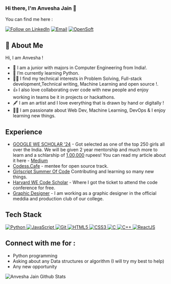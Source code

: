 ### Hi there, I'm Anvesha Jain 👋
You can find me here :
<p align="left">
  <a href="https://www.linkedin.com/in/anvesha-jain-25413321b/"><img title="Follow on LinkedIn" src="https://img.shields.io/badge/LinkedIn-0077B5?style=for-the-badge&logo=linkedin&logoColor=white"/></a>
  <a href="anvesha19jain@gmail.com"><img title="Email" src="https://img.shields.io/badge/Gmail-D14836?style=for-the-badge&logo=gmail&logoColor=white"/></a>
  <a href="https://hashnode.com/@anvesha194"><img title="OpenSoft" src="https://img.shields.io/badge/Hashnode-2962FF?style=for-the-badge&logo=hashnode&logoColor=white"/></a>  
  
  

## 🚀 About Me
Hi, I am Anvesha !
- 🔭 I am a junior with majors in Computer Engineering from India!.
- 🌱 I’m currently learning Python.
- 👩‍💻 I find my technical interests in Problem Solving, Full-stack development,Technical writing, Machine Learning and open source !. 
- 👍 I also love collaborating over code with new people and enjoy working in teams be it in projects or hackathons. 
- 🖋️ I am an artist and I love everything that is drawn by hand or digitally !
- 👨‍💻 I am passionate about Web Dev, Machine Learning, DevOps & I enjoy learning new things.

## Experience 
 - [GOOGLE WE SCHOLAR '24](https://www.linkedin.com/posts/anvesha-jain-25413321b_we-talentsprint-google-activity-6914259571184193536-FW4x?utm_source=linkedin_share&utm_medium=member_desktop_web) - Got selected as one of the top 250 girls all over the India. We will be given 2 year mentorship and much more to learn and a schlarship of [1,00,000](https://we.talentsprint.com/) rupees! You can read my article about it here - [Medium](https://medium.com/@anvesha19jain/women-engineering-program-a-complete-guide-bb71159be62)
 - [Codess.Cafe](https://www.linkedin.com/company/codesscafe/) - mentee for open source track.
 - [Girlscript Summer Of Code](https://www.linkedin.com/posts/anvesha-jain-25413321b_connections-gssoc22-girlscript-activity-6901707290756423680-DHv4?utm_source=linkedin_share&utm_medium=member_desktop_web) Contributing and learning so many new things.
 - [Harvard WE Code Scholar](https://www.linkedin.com/company/wecodeharvard/) - Where I got the ticket to attend the code conference for free.
 - [Graphic Designer](https://www.linkedin.com/company/gs-production-house/mycompany/) - I am working as a graphic designer in the official meddia and production club  of our college.
 
## Tech Stack

<p align="left">
 <a href="#">
<img alt="Python" src="https://img.shields.io/badge/python%20-%2314354C.svg?&style=for-the-badge&logo=python&logoColor=white"/>
<img alt="JavaScript" src="https://img.shields.io/badge/javascript%20-%23323330.svg?&style=for-the-badge&logo=javascript&logoColor=%23F7DF1E"/>
<img alt="Git" src="https://img.shields.io/badge/git%20-%23F05033.svg?&style=for-the-badge&logo=git&logoColor=white"/>
<img alt="HTML5" src="https://img.shields.io/badge/html5%20-%23E34F26.svg?&style=for-the-badge&logo=html5&logoColor=white"/>
<img alt="CSS3" src="https://img.shields.io/badge/css3%20-%231572B6.svg?&style=for-the-badge&logo=css3&logoColor=white"/>
<img alt="C" src="https://img.shields.io/badge/c%20-%2300599C.svg?&style=for-the-badge&logo=c&logoColor=white"/>
<img alt="C++" src="https://img.shields.io/badge/c++%20-%2300599C.svg?&style=for-the-badge&logo=c%2B%2B&ogoColor=white"/>
<img alt='ReactJS' src="https://img.shields.io/badge/ReactJS-ReactJS?style=for-the-badge&logo=react&color=303030"/>

 
 </a>
</p>


## Connect with me for :
  - Python programming
  - Asking about any Data structures or algorithm (I will try my best to help)
  - Any new opportunity 
  
  
 ![Anvesha Jain Github Stats](https://github-readme-stats.anuraghazra1.vercel.app/api?username=anveshajain19&show_icons=true&include_all_commits=true&theme=radical)


  

